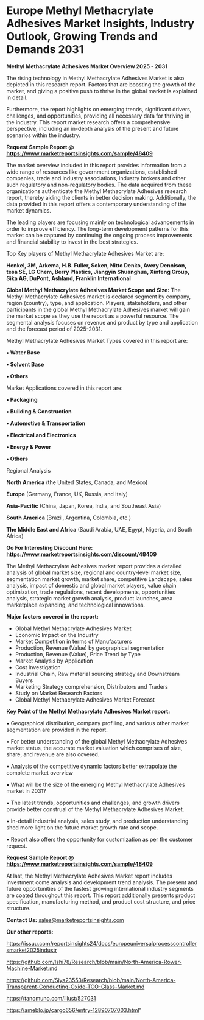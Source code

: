 # Europe Methyl Methacrylate Adhesives Market Insights, Industry Outlook, Growing Trends and Demands 2031

<Strong> Methyl Methacrylate Adhesives Market Overview 2025 - 2031</strong>

The rising technology in Methyl Methacrylate Adhesives Market is also depicted in this research report. Factors that are boosting the growth of the market, and giving a positive push to thrive in the global market is explained in detail.

Furthermore, the report highlights on emerging trends, significant drivers, challenges, and opportunities, providing all necessary data for thriving in the industry. This report market research offers a comprehensive perspective, including an in-depth analysis of the present and future scenarios within the industry.

<strong>Request Sample Report @ <a href=https://www.marketreportsinsights.com/sample/48409>https://www.marketreportsinsights.com/sample/48409</a></strong>

The market overview included in this report provides information from a wide range of resources like government organizations, established companies, trade and industry associations, industry brokers and other such regulatory and non-regulatory bodies. The data acquired from these organizations authenticate the Methyl Methacrylate Adhesives research report, thereby aiding the clients in better decision making. Additionally, the data provided in this report offers a contemporary understanding of the market dynamics.

The leading players are focusing mainly on technological advancements in order to improve efficiency. The long-term development patterns for this market can be captured by continuing the ongoing process improvements and financial stability to invest in the best strategies.

Top Key players of Methyl Methacrylate Adhesives Market are:

<strong>Henkel, 3M, Arkema, H.B. Fuller, Soken, Nitto Denko, Avery Dennison, tesa SE, LG Chem, Berry Plastics, Jiangyin Shuanghua, Xinfeng Group, Sika AG, DuPont, Ashland, Franklin International</strong>

<strong><b>Global Methyl Methacrylate Adhesives Market Scope and Size:</b></strong>
The Methyl Methacrylate Adhesives market is declared segment by company, region (country), type, and application. Players, stakeholders, and other participants in the global Methyl Methacrylate Adhesives market will gain the market scope as they use the report as a powerful resource. The segmental analysis focuses on revenue and product by type and application and the forecast period of 2025-2031.

Methyl Methacrylate Adhesives Market Types covered in this report are:

<strong>•  Water Base

•  Solvent Base

•  Others</strong>

Market Applications covered in this report are:

<strong>•  Packaging

•  Building & Construction

•  Automotive & Transportation

•  Electrical and Electronics

•  Energy & Power

•  Others</strong> 

Regional Analysis

<strong>North America</strong> (the United States, Canada, and Mexico)

<strong>Europe</strong> (Germany, France, UK, Russia, and Italy)

<strong>Asia-Pacific</strong> (China, Japan, Korea, India, and Southeast Asia)

<strong>South America</strong> (Brazil, Argentina, Colombia, etc.)

<strong>The Middle East and Africa</strong> (Saudi Arabia, UAE, Egypt, Nigeria, and South Africa)

<strong>Go For Interesting Discount Here: <a href=https://www.marketreportsinsights.com/discount/48409>https://www.marketreportsinsights.com/discount/48409</a></strong>

The Methyl Methacrylate Adhesives market report provides a detailed analysis of global market size, regional and country-level market size, segmentation market growth, market share, competitive Landscape, sales analysis, impact of domestic and global market players, value chain optimization, trade regulations, recent developments, opportunities analysis, strategic market growth analysis, product launches, area marketplace expanding, and technological innovations.

<strong><b>Major factors covered in the report:</b></strong>
<ul>
  <li>Global Methyl Methacrylate Adhesives Market </li>
  <li>Economic Impact on the Industry</li>
  <li>Market Competition in terms of Manufacturers</li>
  <li>Production, Revenue (Value) by geographical segmentation</li>
  <li>Production, Revenue (Value), Price Trend by Type</li>
  <li>Market Analysis by Application</li>
  <li>Cost Investigation</li>
  <li>Industrial Chain, Raw material sourcing strategy and Downstream Buyers</li>
  <li>Marketing Strategy comprehension, Distributors and Traders</li>
  <li>Study on Market Research Factors</li>
  <li>Global Methyl Methacrylate Adhesives Market Forecast</li>
</ul>

<strong><b>Key Point of the Methyl Methacrylate Adhesives Market report:</b></strong>

• Geographical distribution, company profiling, and various other market segmentation are provided in the report.

• For better understanding of the global Methyl Methacrylate Adhesives market status, the accurate market valuation which comprises of size, share, and revenue are also covered.

• Analysis of the competitive dynamic factors better extrapolate the complete market overview

• What will be the size of the emerging Methyl Methacrylate Adhesives market in 2031?

• The latest trends, opportunities and challenges, and growth drivers provide better construal of the Methyl Methacrylate Adhesives Market.

• In-detail industrial analysis, sales study, and production understanding shed more light on the future market growth rate and scope.

• Report also offers the opportunity for customization as per the customer request.

<strong>Request Sample Report @ <a href=https://www.marketreportsinsights.com/sample/48409>https://www.marketreportsinsights.com/sample/48409</a></strong>

At last, the Methyl Methacrylate Adhesives Market report includes investment come analysis and development trend analysis. The present and future opportunities of the fastest growing international industry segments are coated throughout this report. This report additionally presents product specification, manufacturing method, and product cost structure, and price structure.

<strong>Contact Us:</strong>
sales@marketreportsinsights.com

<strong>Our other reports:</strong>

<a href=https://issuu.com/reportsinsights24/docs/europeuniversalprocesscontrollersmarket2025industr>https://issuu.com/reportsinsights24/docs/europeuniversalprocesscontrollersmarket2025industr</a>

<a href=https://github.com/Ishi78/Research/blob/main/North-America-Rower-Machine-Market.md>https://github.com/Ishi78/Research/blob/main/North-America-Rower-Machine-Market.md</a>

<a href=https://github.com/Siya23553/Research/blob/main/North-America-Transparent-Conducting-Oxide-TCO-Glass-Market.md>https://github.com/Siya23553/Research/blob/main/North-America-Transparent-Conducting-Oxide-TCO-Glass-Market.md</a>

<a href=https://tanomuno.com/illust/527031>https://tanomuno.com/illust/527031</a>

<a href=https://ameblo.jp/cargo656/entry-12890707003.html>https://ameblo.jp/cargo656/entry-12890707003.html</a>"
